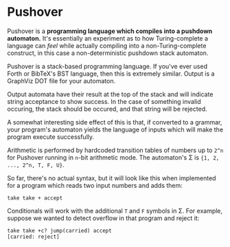 # Pushover
Pushover is a **programming language which compiles into a pushdown automaton.**
It's essentially an experiment as to how Turing-complete a language can _feel_
while actually compiling into a non-Turing-complete construct, in this case a
non-deterministic pushdown stack automaton.

Pushover is a stack-based programming language. If you've ever used Forth or
BibTeX's BST language, then this is extremely similar. Output is a GraphViz
DOT file for your automaton.

Output automata have their result at the top of the stack and will indicate
string acceptance to show success. In the case of something invalid occuring,
the stack should be occured, and that string will be rejected.

A somewhat interesting side effect of this is that, if converted to a grammar,
your program's automaton yields the language of inputs which will make the
program execute successfully.

Arithmetic is performed by hardcoded transition tables of numbers up to `2^n`
for Pushover running in `n`-bit arithmetic mode. The automaton's Σ is
`{1, 2, ..., 2^n, T, F, U}`.

So far, there's no actual syntax, but it will look like this when implemented 
for a program which reads two input numbers and adds them:

```
take take + accept
```

Conditionals will work with the additional `T` and `F` symbols in Σ. For
example, suppose we wanted to detect overflow in that program and reject it:

```
take take +c? jump(carried) accept
[carried: reject] 
```